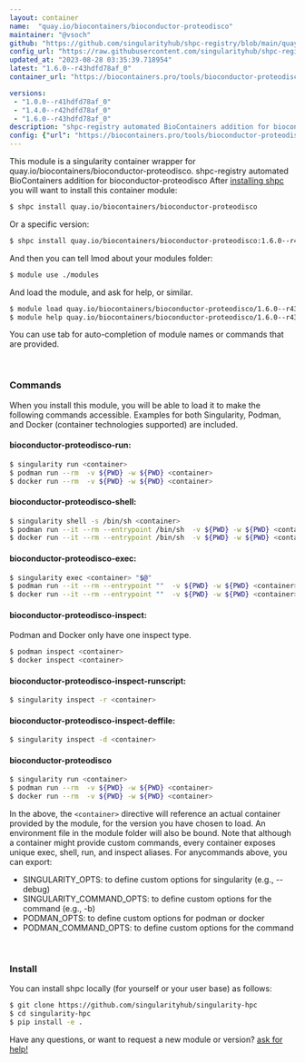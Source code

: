 ```yaml
---
layout: container
name:  "quay.io/biocontainers/bioconductor-proteodisco"
maintainer: "@vsoch"
github: "https://github.com/singularityhub/shpc-registry/blob/main/quay.io/biocontainers/bioconductor-proteodisco/container.yaml"
config_url: "https://raw.githubusercontent.com/singularityhub/shpc-registry/main/quay.io/biocontainers/bioconductor-proteodisco/container.yaml"
updated_at: "2023-08-28 03:35:39.718954"
latest: "1.6.0--r43hdfd78af_0"
container_url: "https://biocontainers.pro/tools/bioconductor-proteodisco"

versions:
 - "1.0.0--r41hdfd78af_0"
 - "1.4.0--r42hdfd78af_0"
 - "1.6.0--r43hdfd78af_0"
description: "shpc-registry automated BioContainers addition for bioconductor-proteodisco"
config: {"url": "https://biocontainers.pro/tools/bioconductor-proteodisco", "maintainer": "@vsoch", "description": "shpc-registry automated BioContainers addition for bioconductor-proteodisco", "latest": {"1.6.0--r43hdfd78af_0": "sha256:45920247f362e5af6d9caa72686ed59d9dbeda8de68ae853d9e45be4336ea30b"}, "tags": {"1.0.0--r41hdfd78af_0": "sha256:1ec748e5a167868599e65fc39e1c99562281c64f5266e9044f5843adb86f0f35", "1.4.0--r42hdfd78af_0": "sha256:7260d08a7d9677ff9aa08010807f2b6e618748b73f23dd29f2bac008ef100702", "1.6.0--r43hdfd78af_0": "sha256:45920247f362e5af6d9caa72686ed59d9dbeda8de68ae853d9e45be4336ea30b"}, "docker": "quay.io/biocontainers/bioconductor-proteodisco"}
---
```


This module is a singularity container wrapper for quay.io/biocontainers/bioconductor-proteodisco.
shpc-registry automated BioContainers addition for bioconductor-proteodisco
After [installing shpc](#install) you will want to install this container module:


```bash
$ shpc install quay.io/biocontainers/bioconductor-proteodisco
```

Or a specific version:

```bash
$ shpc install quay.io/biocontainers/bioconductor-proteodisco:1.6.0--r43hdfd78af_0
```

And then you can tell lmod about your modules folder:

```bash
$ module use ./modules
```

And load the module, and ask for help, or similar.

```bash
$ module load quay.io/biocontainers/bioconductor-proteodisco/1.6.0--r43hdfd78af_0
$ module help quay.io/biocontainers/bioconductor-proteodisco/1.6.0--r43hdfd78af_0
```

You can use tab for auto-completion of module names or commands that are provided.

<br>

### Commands

When you install this module, you will be able to load it to make the following commands accessible.
Examples for both Singularity, Podman, and Docker (container technologies supported) are included.

#### bioconductor-proteodisco-run:

```bash
$ singularity run <container>
$ podman run --rm  -v ${PWD} -w ${PWD} <container>
$ docker run --rm  -v ${PWD} -w ${PWD} <container>
```

#### bioconductor-proteodisco-shell:

```bash
$ singularity shell -s /bin/sh <container>
$ podman run --it --rm --entrypoint /bin/sh  -v ${PWD} -w ${PWD} <container>
$ docker run --it --rm --entrypoint /bin/sh  -v ${PWD} -w ${PWD} <container>
```

#### bioconductor-proteodisco-exec:

```bash
$ singularity exec <container> "$@"
$ podman run --it --rm --entrypoint ""  -v ${PWD} -w ${PWD} <container> "$@"
$ docker run --it --rm --entrypoint ""  -v ${PWD} -w ${PWD} <container> "$@"
```

#### bioconductor-proteodisco-inspect:

Podman and Docker only have one inspect type.

```bash
$ podman inspect <container>
$ docker inspect <container>
```

#### bioconductor-proteodisco-inspect-runscript:

```bash
$ singularity inspect -r <container>
```

#### bioconductor-proteodisco-inspect-deffile:

```bash
$ singularity inspect -d <container>
```



#### bioconductor-proteodisco

```bash
$ singularity run <container>
$ podman run --rm  -v ${PWD} -w ${PWD} <container>
$ docker run --rm  -v ${PWD} -w ${PWD} <container>
```


In the above, the `<container>` directive will reference an actual container provided
by the module, for the version you have chosen to load. An environment file in the
module folder will also be bound. Note that although a container
might provide custom commands, every container exposes unique exec, shell, run, and
inspect aliases. For anycommands above, you can export:

 - SINGULARITY_OPTS: to define custom options for singularity (e.g., --debug)
 - SINGULARITY_COMMAND_OPTS: to define custom options for the command (e.g., -b)
 - PODMAN_OPTS: to define custom options for podman or docker
 - PODMAN_COMMAND_OPTS: to define custom options for the command

<br>

### Install

You can install shpc locally (for yourself or your user base) as follows:

```bash
$ git clone https://github.com/singularityhub/singularity-hpc
$ cd singularity-hpc
$ pip install -e .
```

Have any questions, or want to request a new module or version? [ask for help!](https://github.com/singularityhub/singularity-hpc/issues)